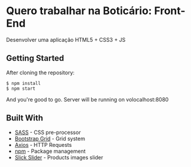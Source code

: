 # Quero trabalhar na Boticário: Front-End

Desenvolver uma aplicação HTML5 + CSS3 + JS

## Getting Started

After cloning the repository: 

```
$ npm install
$ npm start
```

And you're good to go.
Server will be running on volocalhost:8080

## Built With

* [SASS](https://sass-lang.com/) - CSS pre-processor
* [Bootstrap Grid](https://getbootstrap.com/) - Grid system
* [Axios](https://github.com/axios/axios) - HTTP Requests
* [npm](https://www.npmjs.com/) - Package management
* [Slick Slider](https://kenwheeler.github.io/slick/) - Products images slider